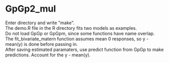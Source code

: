 # GpGp2_mul
Enter directory and write "make".\
The demo.R file in the R directory fits two models as examples.\
Do not load GpGp or GpGpm, since some functions have name overlap.\
The fit_bivariate_matern function assumes mean 0 responses, so y - mean(y) is done before passing in.\
After saving estimated paramaters, use predict function from GpGp to make predictions. Account for the y - mean(y).
